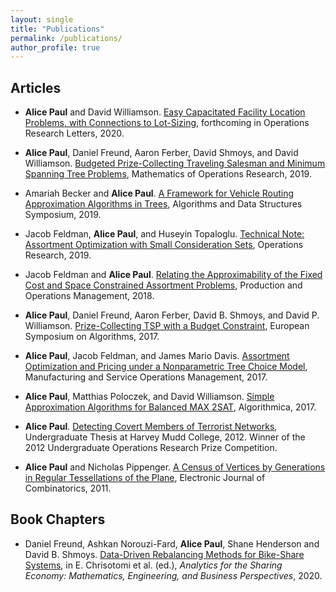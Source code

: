 ```yaml
---
layout: single
title: "Publications"
permalink: /publications/
author_profile: true
---
```


## Articles

- **Alice Paul** and David Williamson. [Easy Capacitated Facility Location Problems, with Connections to Lot-Sizing](https://linkinghub.elsevier.com/retrieve/pii/S0167637719306765), forthcoming in Operations Research Letters, 2020.

- **Alice Paul**, Daniel Freund, Aaron Ferber, David Shmoys, and David Williamson. [Budgeted Prize-Collecting Traveling Salesman and Minimum Spanning Tree Problems](https://pubsonline.informs.org/doi/10.1287/moor.2019.1002), Mathematics of Operations Research, 2019.

- Amariah Becker and **Alice Paul**. [A Framework for Vehicle Routing Approximation Algorithms in Trees](https://arxiv.org/pdf/1807.04308.pdf), Algorithms and Data Structures Symposium, 2019.

- Jacob Feldman, **Alice Paul**, and Huseyin Topaloglu. [Technical Note: Assortment Optimization with Small Consideration Sets](https://pubsonline.informs.org/doi/abs/10.1287/opre.2018.1803), Operations Research, 2019.

- Jacob Feldman and **Alice Paul**. [Relating the Approximability of the Fixed Cost and Space Constrained Assortment Problems](https://onlinelibrary.wiley.com/doi/abs/10.1111/poms.12983), Production and Operations Management, 2018.

- **Alice Paul**, Daniel Freund, Aaron Ferber, David B. Shmoys, and David P. Williamson. [Prize-Collecting TSP with a Budget Constraint](https://onlinelibrary.wiley.com/doi/abs/10.1111/poms.12983), European Symposium on Algorithms, 2017.

- **Alice Paul**, Jacob Feldman, and James Mario Davis. [Assortment Optimization and Pricing under a Nonparametric Tree Choice Model](https://pubsonline.informs.org/doi/abs/10.1287/msom.2017.0662), Manufacturing and Service Operations Management, 2017.

- **Alice Paul**, Matthias Poloczek, and David Williamson. [Simple Approximation Algorithms for Balanced MAX 2SAT](https://link.springer.com/article/10.1007/s00453-017-0312-6), Algorithmica, 2017.

- **Alice Paul**. [Detecting Covert Members of Terrorist Networks](https://scholarship.claremont.edu/hmc_theses/39/), Undergraduate Thesis at Harvey Mudd College, 2012. Winner of the 2012 Undergraduate Operations Research Prize Competition.

- **Alice Paul** and Nicholas Pippenger. [A Census of Vertices by Generations in Regular Tessellations of the Plane](https://www.combinatorics.org/ojs/index.php/eljc/article/view/v18i1p87/pdf), Electronic Journal of Combinatorics, 2011.


## Book Chapters

- Daniel Freund, Ashkan Norouzi-Fard, **Alice Paul**, Shane Henderson and David B. Shmoys. [Data-Driven Rebalancing Methods for Bike-Share Systems](https://www.springer.com/gp/book/9783030350314), in E. Chrisotomi et al. (ed.), *Analytics for the Sharing Economy: Mathematics, Engineering, and Business Perspectives*, 2020.
